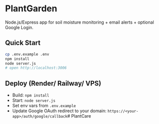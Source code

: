 # PlantGarden

Node.js/Express app for soil moisture monitoring + email alerts + optional Google Login.

## Quick Start
```bash
cp .env.example .env
npm install
node server.js
# open http://localhost:3006
```

## Deploy (Render/ Railway/ VPS)
- Build: `npm install`
- Start: `node server.js`
- Set env vars from `.env.example`
- Update Google OAuth redirect to your domain: `https://<your-app>/auth/google/callback`#   P l a n t C a r e  
 